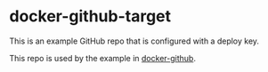 # docker-github-target

This is an example GitHub repo that is configured with a deploy key.

This repo is used by the example in [docker-github](https://github.com/CU-CloudCollab/docker-github).